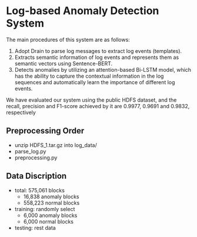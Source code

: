 # Log-based Anomaly Detection System



The main procedures of this system are as follows:

1. Adopt Drain to parse log messages to extract log events (templates).
2. Extracts semantic information of log events and represents them as semantic vectors using Sentence-BERT.
3. Detects anomalies by utilizing an attention-based Bi-LSTM model, which has the ability to capture the contextual
   information in the log sequences and automatically learn the importance of different log events.

We have evaluated our system using the public HDFS dataset, and the
recall, precision and F1-score achieved by it are 0.9977, 0.9691 and 0.9832, respectively

## Preprocessing Order

- unzip HDFS_1.tar.gz into log_data/
- parse_log.py
- preprocessing.py

## Data Discription

- total: 575,061 blocks
  - 16,838 anomaly blocks
  - 558,223 normal blocks
- training: randomly select
  - 6,000 anomaly blocks
  - 6,000 normal blocks
- testing: rest data
